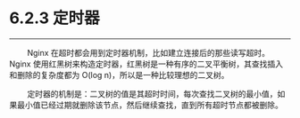 # 6.2.3 定时器
***

&emsp;&emsp;
Nginx 在超时都会用到定时器机制，比如建立连接后的那些读写超时。
Nginx 使用红黑树来构造定时器，红黑树是一种有序的二叉平衡树，其查找插入和删除的复杂度都为 O(log n)，所以是一种比较理想的二叉树。

&emsp;&emsp;
定时器的机制是：二叉树的值是其超时时间，每次查找二叉树的最小值，如果最小值已经过期就删除该节点，然后继续查找，直到所有超时节点都被删除。